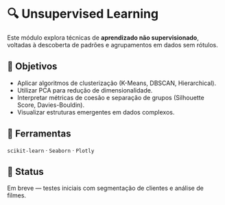 # 🔍 Unsupervised Learning
Este módulo explora técnicas de **aprendizado não supervisionado**, voltadas à descoberta de padrões e agrupamentos em dados sem rótulos.

## 📘 Objetivos
- Aplicar algoritmos de clusterização (K-Means, DBSCAN, Hierarchical).
- Utilizar PCA para redução de dimensionalidade.
- Interpretar métricas de coesão e separação de grupos (Silhouette Score, Davies-Bouldin).
- Visualizar estruturas emergentes em dados complexos.

## 🧠 Ferramentas
`scikit-learn` · `Seaborn` · `Plotly`

## 🚧 Status
Em breve — testes iniciais com segmentação de clientes e análise de filmes.
